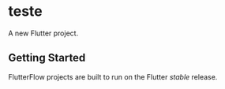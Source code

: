 # teste

A new Flutter project.

## Getting Started

FlutterFlow projects are built to run on the Flutter _stable_ release.
